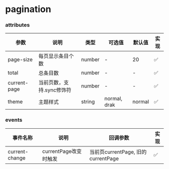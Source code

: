 # pagination

### attributes
| 参数      | 说明          | 类型      | 可选值                           | 默认值  | 实现 |
|---------- |-------------- |---------- |--------------------------------  |-------- |-------- |
| page-size | 每页显示条目个数 | number | - | 20 | ✅ |
| total | 总条目数 | number | - | - | ✅ |
| current-page | 当前页数，支持.sync修饰符 | number | - | - | ✅ |
| theme | 主题样式 | string | normal, drak | normal | ✅ |

### events
| 事件名称 | 说明 | 回调参数 | 实现 |
|---------|--------|---------|-------- |
| current-change | currentPage改变时触发 | 当前页currentPage, 旧的currentPage | ✅ |
